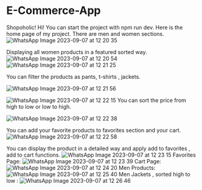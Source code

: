 # E-Commerce-App
Shopoholic!
Hi! You can start the project with npm run dev. Here is the home page of my project. There are men and women sections.
![WhatsApp Image 2023-09-07 at 12 20 35](https://github.com/basakcengiz/E-Commerce-App/assets/120058178/deb02da7-1836-4cf6-9f5f-a968fd230906)

Displaying all women products in a featured sorted way.
![WhatsApp Image 2023-09-07 at 12 20 54](https://github.com/basakcengiz/E-Commerce-App/assets/120058178/a192e7cf-67cb-4f8e-a8ca-b9f3cb2c5356)
![WhatsApp Image 2023-09-07 at 12 21 25](https://github.com/basakcengiz/E-Commerce-App/assets/120058178/a2af974b-0a59-4124-a5eb-5347730e6934)


You can filter the products as pants, t-shirts , jackets.

![WhatsApp Image 2023-09-07 at 12 21 56](https://github.com/basakcengiz/E-Commerce-App/assets/120058178/0e28466c-efae-498c-a3b2-cb2db8c29cba)


![WhatsApp Image 2023-09-07 at 12 22 15](https://github.com/basakcengiz/E-Commerce-App/assets/120058178/53402337-bcbc-43c5-abda-94edc6dc58e7)
You can sort the price from high to low or low to high.

![WhatsApp Image 2023-09-07 at 12 22 38](https://github.com/basakcengiz/E-Commerce-App/assets/120058178/b9b6c939-62d2-4096-a783-89a0af847939)

You can add your favorite products to favorites section and your cart.
![WhatsApp Image 2023-09-07 at 12 22 58](https://github.com/basakcengiz/E-Commerce-App/assets/120058178/3631f5aa-81cc-44d8-a235-a82dbc74c939)

You can display the product in a detailed way and apply add to favorites , add to cart functions. 
![WhatsApp Image 2023-09-07 at 12 23 15](https://github.com/basakcengiz/E-Commerce-App/assets/120058178/c76a10f8-3638-4011-892a-ca4c374efd47)
Favorites Page:
![WhatsApp Image 2023-09-07 at 12 23 39](https://github.com/basakcengiz/E-Commerce-App/assets/120058178/39e5436f-c5a6-45e4-b4d5-b5d7997d6e35)
Cart Page:
![WhatsApp Image 2023-09-07 at 12 24 20](https://github.com/basakcengiz/E-Commerce-App/assets/120058178/3027d849-07db-4e96-8757-4581ea37d4ed)
Men Products:
![WhatsApp Image 2023-09-07 at 12 25 40](https://github.com/basakcengiz/E-Commerce-App/assets/120058178/c719e586-cb2e-4feb-abc1-1608c66efef0)
Men Jackets , sorted high to low :
![WhatsApp Image 2023-09-07 at 12 26 46](https://github.com/basakcengiz/E-Commerce-App/assets/120058178/bc5736ba-2c30-498c-a7c3-df72557e8adf)













